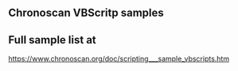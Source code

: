 
## Chronoscan VBScritp samples 

## Full sample list at
https://www.chronoscan.org/doc/scripting___sample_vbscripts.htm






